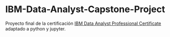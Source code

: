 # IBM-Data-Analyst-Capstone-Project
Proyecto final de la certificación [IBM Data Analyst Professional Certificate](https://www.coursera.org/professional-certificates/ibm-data-analyst?utm_medium=sem&utm_source=bg&utm_campaign=B2C_NAMER_ibm-data-science_ibm_FTCOF_professional-certificates_country-US-country-CA&campaignid=415190917&adgroupid=1223756911327087&device=c&keyword=ibm%20data%20science%20professional%20certificate&matchtype=e&network=o&devicemodel=&adposition=&creativeid=&msclkid=197d5c8654021864a31c397d36691cf2&utm_term=ibm%20data%20science%20professional%20certificate&utm_content=Coursera%20Data%20Science) adaptado a python y jupyter.
